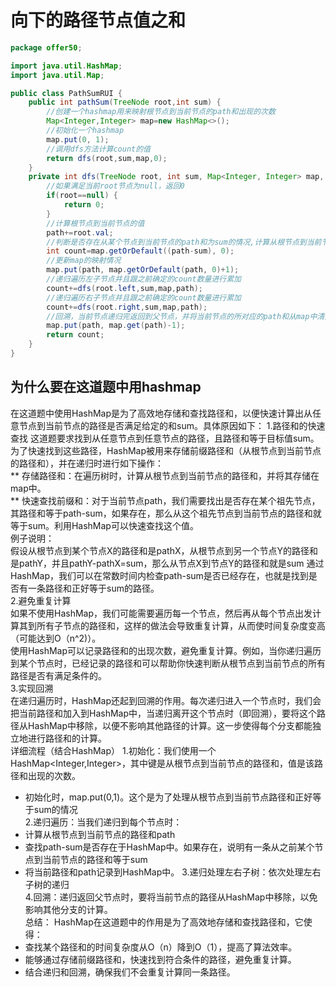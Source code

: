 # 向下的路径节点值之和
```java
package offer50;

import java.util.HashMap;
import java.util.Map;

public class PathSumRUI {
	public int pathSum(TreeNode root,int sum) {
		//创建一个hashmap用来映射根节点到当前节点的path和出现的次数
		Map<Integer,Integer> map=new HashMap<>();
		//初始化一个hashmap
		map.put(0, 1);
		//调用dfs方法计算count的值
		return dfs(root,sum,map,0);
	}
	private int dfs(TreeNode root, int sum, Map<Integer, Integer> map, int path) {
		//如果满足当前root节点为null，返回0
		if(root==null) {
			return 0;
		}
		//计算根节点到当前节点的值
		path+=root.val;
		//判断是否存在从某个节点到当前节点的path和为sum的情况,计算从根节点到当前节点符合条件的路程
		int count=map.getOrDefault((path-sum), 0);
		//更新map的映射情况
		map.put(path, map.getOrDefault(path, 0)+1);
		//递归遍历左子节点并且跟之前确定的count数量进行累加
		count+=dfs(root.left,sum,map,path);
		//递归遍历右子节点并且跟之前确定的count数量进行累加
		count+=dfs(root.right,sum,map,path);
		//回溯，当前节点递归完返回到父节点，并将当前节点的所对应的path和从map中清掉，不影响其他路径的count计算
		map.put(path, map.get(path)-1);
		return count;
	}
}
```
## 为什么要在这道题中用hashmap
在这道题中使用HashMap是为了高效地存储和查找路径和，以便快速计算出从任意节点到当前节点的路径是否满足给定的和sum。具体原因如下：
1.路径和的快速查找
这道题要求找到从任意节点到任意节点的路径，且路径和等于目标值sum。为了快速找到这些路径，HashMap被用来存储前缀路径和（从根节点到当前节点的路径和），并在递归时进行如下操作：  
** 存储路径和：在遍历树时，计算从根节点到当前节点的路径和，并将其存储在map中。  
** 快速查找前缀和：对于当前节点path，我们需要找出是否存在某个祖先节点，其路径和等于path-sum，如果存在，那么从这个祖先节点到当前节点的路径和就等于sum。利用HashMap可以快速查找这个值。  
例子说明：  
假设从根节点到某个节点X的路径和是pathX，从根节点到另一个节点Y的路径和是pathY，并且pathY-pathX=sum，那么从节点X到节点Y的路径和就是sum
通过HashMap，我们可以在常数时间内检查path-sum是否已经存在，也就是找到是否有一条路径和正好等于sum的路径。  
2.避免重复计算  
如果不使用HashMap，我们可能需要遍历每一个节点，然后再从每个节点出发计算其到所有子节点的路径和，这样的做法会导致重复计算，从而使时间复杂度变高（可能达到O（n^2)）。  
使用HashMap可以记录路径和的出现次数，避免重复计算。例如，当你递归遍历到某个节点时，已经记录的路径和可以帮助你快速判断从根节点到当前节点的所有路径是否有满足条件的。  
3.实现回溯  
在递归遍历时，HashMap还起到回溯的作用。每次递归进入一个节点时，我们会把当前路径和加入到HashMap中，当递归离开这个节点时（即回溯），要将这个路径从HashMap中移除，以便不影响其他路径的计算。这一步使得每个分支都能独立地进行路径和的计算。  
详细流程（结合HashMap）
1.初始化：我们使用一个HashMap<Integer,Integer>，其中键是从根节点到当前节点的路径和，值是该路径和出现的次数。
* 初始化时，map.put(0,1)。这个是为了处理从根节点到当前节点路径和正好等于sum的情况  
2.递归遍历：当我们递归到每个节点时：  
* 计算从根节点到当前节点的路径和path  
* 查找path-sum是否存在于HashMap中。如果存在，说明有一条从之前某个节点到当前节点的路径和等于sum
* 将当前路径和path记录到HashMap中。
3.递归处理左右子树：依次处理左右子树的递归  
4.回溯：递归返回父节点时，要将当前节点的路径从HashMap中移除，以免影响其他分支的计算。  
总结： 
HashMap在这道题中的作用是为了高效地存储和查找路径和，它使得：
* 查找某个路径和的时间复杂度从O（n）降到O（1），提高了算法效率。  
* 能够通过存储前缀路径和，快速找到符合条件的路径，避免重复计算。  
* 结合递归和回溯，确保我们不会重复计算同一条路径。  




